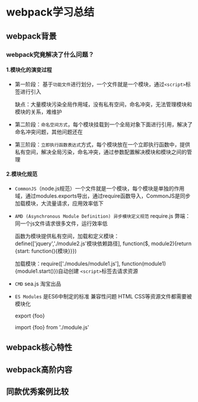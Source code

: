 # webpack学习总结

## webpack背景

### webpack究竟解决了什么问题？

#### 1.模块化的演变过程
- 第一阶段： 基于`功能文件`进行划分，一个文件就是一个模块，通过`<script>`标签进行引入
    
    缺点：大量模块污染全局作用域，没有私有空间，命名冲突，无法管理模块和模块的关系，难维护

- 第二阶段：`命名空间方式`，每个模块挂载到一个全局对象下面进行引用，解决了命名冲突问题，其他问题还在

- 第三阶段：`立即执行函数表达式`方式，每个模块放在一个立即执行函数中，提供私有空间，解决全局污染，命名冲突，通过参数配置解决模块和模块之间的管理

#### 2.模块化规范
- `CommonJS`（node.js规范）一个文件就是一个模块，每个模块是单独的作用域，通过modules.exports导出，通过require函数导入，CommonJS是同步加载模块，大流量请求，应用效率低下

- `AMD (Asynchronous Module Definition) 异步模块定义规范`   require.js  弊端：同一个js文件请求很多文件，运行效率低
   
   函数为模块提供私有空间，加载和定义模块：define(['jquery','./module2.js'模块依赖路径], function($, module2){return {start: function(){模块}}})  
   
   加载模块：require(['./modules/module1.js'], function(module1){module1.start()})自动创建 `<script>`标签去请求资源

- `CMD`  sea.js   淘宝出品

- `ES Modules` 是ES6中制定的标准  兼容性问题   HTML CSS等资源文件都需要被模块化

  export {foo}

  import {foo} from './module.js'
  
## webpack核心特性


## webpack高阶内容


## 同款优秀案例比较